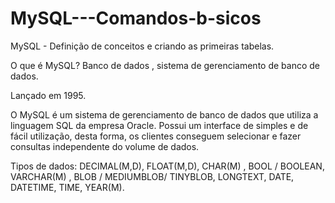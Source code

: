 # MySQL---Comandos-b-sicos
MySQL - Definição de conceitos e criando as primeiras tabelas.


O que é MySQL? Banco de dados , sistema de gerenciamento de banco de dados.

Lançado em 1995.

O MySQL é um sistema de gerenciamento de banco de dados que utiliza a linguagem SQL da empresa Oracle. 
Possui um interface de simples e de fácil utilização, desta forma, os clientes conseguem selecionar e fazer consultas independente do volume de dados.

Tipos de dados:  DECIMAL(M,D), FLOAT(M,D), CHAR(M) , BOOL / BOOLEAN, VARCHAR(M) , BLOB / MEDIUMBLOB/ TINYBLOB, LONGTEXT, DATE, DATETIME, TIME, YEAR(M).
